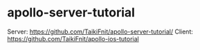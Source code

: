 # apollo-server-tutorial
Server: https://github.com/TaikiFnit/apollo-server-tutorial/
Client: https://github.com/TaikiFnit/apollo-ios-tutorial
